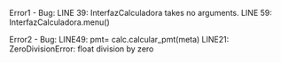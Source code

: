Error1 - Bug:
LINE 39: InterfazCalculadora takes no arguments.
LINE 59: InterfazCalculadora.menu()

Error2 - Bug:
LINE49: pmt= calc.calcular_pmt(meta)
LINE21: ZeroDivisionError: float division by zero